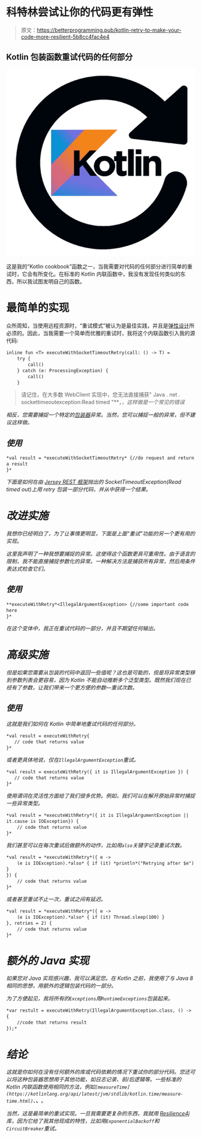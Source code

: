 # 科特林尝试让你的代码更有弹性

> 原文：<https://betterprogramming.pub/kotlin-retry-to-make-your-code-more-resilient-5b8cc4fac4e4>

## Kotlin 包装函数重试代码的任何部分

![](img/542abfce35b8b8ef9df452caf53c3fab.png)

这是我的“Kotlin cookbook”函数之一，当我需要对代码的任何部分进行简单的重试时，它会有所变化。在标准的 Kotlin 内联函数中，我没有发现任何类似的东西，所以我试图发明自己的函数。

# 最简单的实现

众所周知，当使用远程资源时，“重试模式”被认为是最佳实践，并且是[弹性设计](https://blog.codecentric.de/en/2019/06/resilience-design-patterns-retry-fallback-timeout-circuit-breaker/)所必须的。因此，当我需要一个简单而优雅的重试时，我将这个内联函数引入我的源代码:

```
inline fun <T> executeWithSocketTimeoutRetry(call: () -> T) =
    try {
        call()
    } catch (e: ProcessingException) {
        call()
    }
```

> 请记住，在大多数 WebClient 实现中，您无法直接捕获" Java . net . sockettimeoutexception:Read timed "**，*，这样做是一个常见的错误*

*相反，您需要捕捉一个特定的[包装器](https://stackoverflow.com/questions/37244264/java-jersey-retry-request-on-sockettimeoutexception)异常。当然，您可以捕捉一般的异常，但不建议这样做。*

## *使用*

```
*val result = *executeWithSocketTimeoutRetry* {//do request and return a result
}*
```

*下面是如何在由 [Jersey REST 框架](https://github.com/eclipse-ee4j/jersey)抛出的 SocketTimeoutException(Read timed out)上用 retry 包装一部分代码，并从中获得一个结果。*

# *改进实施*

*我想你已经明白了，为了让事情更明显，下面是上面“重试”功能的另一个更有用的实现。*

*这里我声明了一种我想要捕捉的异常。这使得这个函数更具可重用性。由于语言的限制，我不能直接捕捉参数化的异常。一种解决方法是捕获所有异常，然后用条件表达式检查它们。*

## *使用*

```
**executeWithRetry*<IllegalArgumentException> {//some important code here
}*
```

*在这个变体中，我正在重试代码的一部分，并且不期望任何输出。*

# *高级实施*

*但是如果您需要从包装的代码中返回一些值呢？这也是可能的，但是将异常类型移到参数列表会更容易，因为 Kotlin 不能自动推断多个泛型类型。既然我们现在已经有了参数，让我们带来一个更方便的参数—重试次数。*

## *使用*

*这就是我们如何在 Kotlin 中简单地重试代码的任何部分。*

```
*val result = executeWithRetry{
   // code that returns value
}*
```

*或者更具体地说，仅在`IllegalArgumentException`重试。*

```
*val result = executeWithRetry({ it is IllegalArgumentException }) {
   // code that returns value
}*
```

*使用谓词在灵活性方面给了我们很多优势。例如，我们可以在解开原始异常时捕捉一些异常类型。*

```
*val result = *executeWithRetry*({ it is IllegalArgumentException || it.cause is IOException}) {
    // code that returns value
}*
```

*我们甚至可以在每次重试后做额外的动作，比如用`also`关键字记录重试次数。*

```
*val result = *executeWithRetry*({ e ->
    (e is IOException).*also* { if (it) *println*("Retrying after $e") }
}) {
    // code that returns value
}*
```

*或者甚至重试不止一次，重试之间有延迟。*

```
*val result = *executeWithRetry*({ e ->
    (e is IOException).*also* { if (it) Thread.sleep(100) }
}, retries = 2) {
    // code that returns value
}*
```

# *额外的 Java 实现*

*如果您对 Java 实现感兴趣，我可以满足您。在 Kotlin 之前，我使用了与 Java 8 相同的思想，用额外的逻辑包装代码的一部分。*

*为了方便起见，我将所有的`Exceptions`用`RuntimeExceptions`包装起来。*

```
*var restult = executeWithRetry(IllegalArgumentException.class, () -> {
    //code that returns result
});*
```

# *结论*

*这就是你如何在没有任何额外的库或代码依赖的情况下重试你的部分代码。您还可以将这种包装器思想用于其他功能，如日志记录、前/后逻辑等。一些标准的 Kotlin 内联函数使用相同的方法，例如`[measureTime](https://kotlinlang.org/api/latest/jvm/stdlib/kotlin.time/measure-time.html)`、**、**。*

*当然，这是最简单的重试实现。一旦我需要更复杂的东西，我就用 [Resilience4j](https://github.com/resilience4j/resilience4j) 库，因为它给了我其他现成的特性，比如用`ExponentialBackoff`和`CircuitBreaker`重试。*